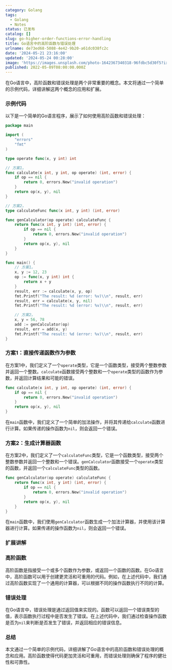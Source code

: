 ```yaml
---
category: Golang
tags:
  - Golang
  - Notes
status: 已发布
catalog: []
slug: go-higher-order-functions-error-handling
title: Go语言中的高阶函数与错误处理
urlname: de73ed68-5088-4e42-9b20-a61dc038fc2c
date: '2024-05-21 23:16:00'
updated: '2024-05-24 00:28:00'
image: 'https://images.unsplash.com/photo-1642367340318-96fdbc5d30f5?ixlib=rb-4.0.3&q=85&fm=jpg&crop=entropy&cs=srgb'
published: 2022-05-09T08:00:00.000Z
---
```


在Go语言中，高阶函数和错误处理是两个非常重要的概念。本文将通过一个简单的示例代码，详细讲解这两个概念的应用和扩展。


### 示例代码


以下是一个简单的Go语言程序，展示了如何使用高阶函数和错误处理：


```go
package main

import (
	"errors"
	"fmt"
)

type operate func(x, y int) int

// 方案1。
func calculate(x int, y int, op operate) (int, error) {
	if op == nil {
		return 0, errors.New("invalid operation")
	}
	return op(x, y), nil
}

// 方案2。
type calculateFunc func(x int, y int) (int, error)

func genCalculator(op operate) calculateFunc {
	return func(x int, y int) (int, error) {
		if op == nil {
			return 0, errors.New("invalid operation")
		}
		return op(x, y), nil
	}
}

func main() {
	// 方案1。
	x, y := 12, 23
	op := func(x, y int) int {
		return x + y
	}
	result, err := calculate(x, y, op)
	fmt.Printf("The result: %d (error: %v)\\n", result, err)
	result, err = calculate(x, y, nil)
	fmt.Printf("The result: %d (error: %v)\\n", result, err)

	// 方案2。
	x, y = 56, 78
	add := genCalculator(op)
	result, err = add(x, y)
	fmt.Printf("The result: %d (error: %v)\\n", result, err)
}
```


### 方案1：直接传递函数作为参数


在方案1中，我们定义了一个`operate`类型，它是一个函数类型，接受两个整数参数并返回一个整数。`calculate`函数接受两个整数和一个`operate`类型的函数作为参数，并返回计算结果和可能的错误。


```go
func calculate(x int, y int, op operate) (int, error) {
	if op == nil {
		return 0, errors.New("invalid operation")
	}
	return op(x, y), nil
}
```


在`main`函数中，我们定义了一个简单的加法操作，并将其传递给`calculate`函数进行计算。如果传递的操作函数为`nil`，则会返回一个错误。


### 方案2：生成计算器函数


在方案2中，我们定义了一个`calculateFunc`类型，它是一个函数类型，接受两个整数参数并返回一个整数和一个错误。`genCalculator`函数接受一个`operate`类型的函数，并返回一个`calculateFunc`类型的函数。


```go
func genCalculator(op operate) calculateFunc {
	return func(x int, y int) (int, error) {
		if op == nil {
			return 0, errors.New("invalid operation")
		}
		return op(x, y), nil
	}
}
```


在`main`函数中，我们使用`genCalculator`函数生成一个加法计算器，并使用该计算器进行计算。如果传递的操作函数为`nil`，则会返回一个错误。


### 扩展讲解


### 高阶函数


高阶函数是指接受一个或多个函数作为参数，或返回一个函数的函数。在Go语言中，高阶函数可以用于创建更灵活和可重用的代码。例如，在上述代码中，我们通过高阶函数实现了一个通用的计算器，可以根据不同的操作函数执行不同的计算。


### 错误处理


在Go语言中，错误处理是通过返回值来实现的。函数可以返回一个错误类型的值，表示函数执行过程中是否发生了错误。在上述代码中，我们通过检查操作函数是否为`nil`来判断是否发生了错误，并返回相应的错误信息。


### 总结


本文通过一个简单的示例代码，详细讲解了Go语言中的高阶函数和错误处理的概念和应用。高阶函数使得代码更加灵活和可重用，而错误处理则确保了程序的健壮性和可靠性。

